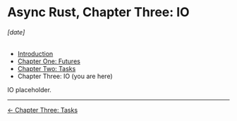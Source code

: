 # Async Rust, Chapter Three: IO
###### \[date]

- [Introduction](async_intro.html)
- [Chapter One: Futures](async_futures.html)
- [Chapter Two: Tasks](async_tasks.html)
- Chapter Three: IO (you are here)

IO placeholder.

---

[← Chapter Three: Tasks](async_tasks.html)
